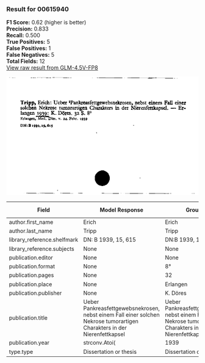 ### Result for 00615940
**F1 Score:** 0.62 (higher is better)<br>**Precision:** 0.833<br>**Recall:** 0.500<br>**True Positives:** 5<br>**False Positives:** 1<br>**False Negatives:** 5<br>**Total Fields:** 12<br>[View raw result from GLM-4.5V-FP8](https://github.com/RISE-UNIBAS/humanities_data_benchmark/blob/main/results/2025-10-17/T0242/request_T0242_00615940.json)

<img src="https://github.com/RISE-UNIBAS/humanities_data_benchmark/blob/main/benchmarks/zettelkatalog/images/00615940.jpg?raw=true" alt="00615940" width="600px">

| Field | Model Response | Ground Truth | Fuzzy Score | Match |
|-------|----------------|--------------|-------------|-------|
| author.first_name | Erich | Erich | 1.000 | ✅ |
| author.last_name | Tripp | Tripp | 1.000 | ✅ |
| library_reference.shelfmark | DN: B 1939, 15, 615 | DN:B 1939, 15, 615 | 0.973 | ✅ |
| library_reference.subjects | None | None | 1.000 | ✅ |
| publication.editor | None | None | 1.000 | ✅ |
| publication.format | None | 8° | 0.000 | ❌ |
| publication.pages | None | 32 | 0.000 | ❌ |
| publication.place | None | Erlangen | 0.000 | ❌ |
| publication.publisher | None | K. Döres | 0.000 | ❌ |
| publication.title | Ueber Pankreasfettgewebsnekrosen, nebst einem Fall einer solchen Nekrose tumorartigen Charakters in der Nierenfettkapsel | Ueber Pankreasfettgewebsnekrosen, nebst einem Fall einer solchen Nekrose tumorartigen Charakters in der Nierenfettkapsel | 1.000 | ✅ |
| publication.year | strconv.Atoi( | 1939 | 0.000 | ❌ |
| type.type | Dissertation or thesis | Dissertation or thesis | 1.000 | ✅ |
